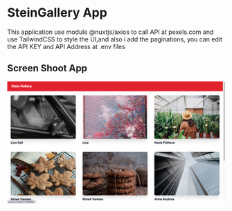# SteinGallery App

This application use module @nuxtjs/axios to call API at pexels.com and use TailwindCSS to style the UI,and also i add the paginations, you can edit the API KEY and API Address at .env files

## Screen Shoot App
 ![](images/ss_gallery.png)




